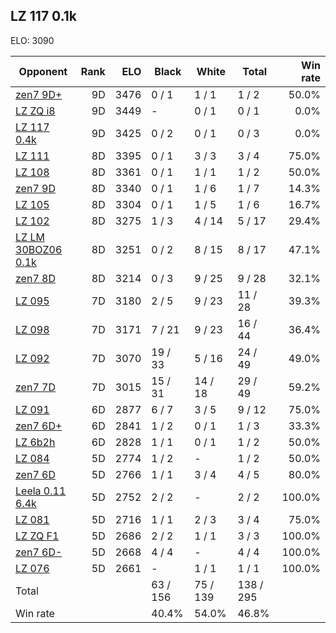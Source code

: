 ## LZ 117 0.1k ##

ELO: 3090

Opponent | Rank | ELO | Black | White | Total | Win rate
---------|-----:|----:|-------|-------|-------|-------:
[zen7 9D+](zen7%209D+.md) | 9D | 3476 | 0 / 1 | 1 / 1 | 1 / 2 | 50.0%
[LZ ZQ i8](LZ%20ZQ%20i8.md) | 9D | 3449 | - | 0 / 1 | 0 / 1 | 0.0%
[LZ 117 0.4k](LZ%20117%200.4k.md) | 9D | 3425 | 0 / 2 | 0 / 1 | 0 / 3 | 0.0%
[LZ 111](LZ%20111.md) | 8D | 3395 | 0 / 1 | 3 / 3 | 3 / 4 | 75.0%
[LZ 108](LZ%20108.md) | 8D | 3361 | 0 / 1 | 1 / 1 | 1 / 2 | 50.0%
[zen7 9D](zen7%209D.md) | 8D | 3340 | 0 / 1 | 1 / 6 | 1 / 7 | 14.3%
[LZ 105](LZ%20105.md) | 8D | 3304 | 0 / 1 | 1 / 5 | 1 / 6 | 16.7%
[LZ 102](LZ%20102.md) | 8D | 3275 | 1 / 3 | 4 / 14 | 5 / 17 | 29.4%
[LZ LM 30BOZ06 0.1k](LZ%20LM%2030BOZ06%200.1k.md) | 8D | 3251 | 0 / 2 | 8 / 15 | 8 / 17 | 47.1%
[zen7 8D](zen7%208D.md) | 8D | 3214 | 0 / 3 | 9 / 25 | 9 / 28 | 32.1%
[LZ 095](LZ%20095.md) | 7D | 3180 | 2 / 5 | 9 / 23 | 11 / 28 | 39.3%
[LZ 098](LZ%20098.md) | 7D | 3171 | 7 / 21 | 9 / 23 | 16 / 44 | 36.4%
[LZ 092](LZ%20092.md) | 7D | 3070 | 19 / 33 | 5 / 16 | 24 / 49 | 49.0%
[zen7 7D](zen7%207D.md) | 7D | 3015 | 15 / 31 | 14 / 18 | 29 / 49 | 59.2%
[LZ 091](LZ%20091.md) | 6D | 2877 | 6 / 7 | 3 / 5 | 9 / 12 | 75.0%
[zen7 6D+](zen7%206D+.md) | 6D | 2841 | 1 / 2 | 0 / 1 | 1 / 3 | 33.3%
[LZ 6b2h](LZ%206b2h.md) | 6D | 2828 | 1 / 1 | 0 / 1 | 1 / 2 | 50.0%
[LZ 084](LZ%20084.md) | 5D | 2774 | 1 / 2 | - | 1 / 2 | 50.0%
[zen7 6D](zen7%206D.md) | 5D | 2766 | 1 / 1 | 3 / 4 | 4 / 5 | 80.0%
[Leela 0.11 6.4k](Leela%200.11%206.4k.md) | 5D | 2752 | 2 / 2 | - | 2 / 2 | 100.0%
[LZ 081](LZ%20081.md) | 5D | 2716 | 1 / 1 | 2 / 3 | 3 / 4 | 75.0%
[LZ ZQ F1](LZ%20ZQ%20F1.md) | 5D | 2686 | 2 / 2 | 1 / 1 | 3 / 3 | 100.0%
[zen7 6D-](zen7%206D-.md) | 5D | 2668 | 4 / 4 | - | 4 / 4 | 100.0%
[LZ 076](LZ%20076.md) | 5D | 2661 | - | 1 / 1 | 1 / 1 | 100.0%
Total | | | 63 / 156 | 75 / 139 | 138 / 295 | 
Win rate| | | 40.4% | 54.0% | 46.8% | 
